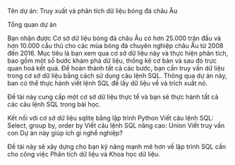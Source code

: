 Tên dự án: Truy xuất và phân tích dữ liệu bóng đá châu Âu

Tổng quan dự án

Bạn nhận được Cơ sở dữ liệu bóng đá châu Âu có hơn 25.000 trận đấu và hơn 10.000 cầu thủ cho các mùa bóng đá chuyên nghiệp châu Âu từ 2008 đến 2016. Mục tiêu là bạn xem qua cơ sở dữ liệu này và thực hiện phân tích, bao gồm một số bước khám phá dữ liệu, thống kê cơ bản và sau đó trực quan hoá kết quả. Để hoàn thành tất cả các bước, bạn cần truy vấn dữ liệu trong cơ sở dữ liệu bằng cách sử dụng câu lệnh SQL. Thông qua dự án này, ban có thể thực hành viết lệnh SQL để lấy dữ liệu về và trích xuất nó.

Đề tài này cung cấp một cơ sở dữ liệu thực tế và bạn sẽ thực hành tất cả các câu lệnh SQL trong bài học.

Kết nối với cơ sở dữ liệu sqlite bằng lập trình Python
Viết câu lệnh SQL: Select, group by, order by
Viết câu lệnh SQL nâng cao: Union
Viết truy vấn con
Dự án này giúp ích gì nghề nghiệp?

Đề tài này sẽ xây dựng cho bạn kỹ năng mạnh mẽ hơn về lập trình SQL cần cho công việc Phân tích dữ liệu và Khoa học dữ liệu.
